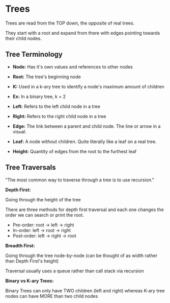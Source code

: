 # Trees
Trees are read from the TOP down, the opposite of real trees.<br>

They start with a root and expand from there with edges pointing towards their child nodes.

## Tree Terminology
- **Node:**
Has it's own values and references to other nodes

- **Root:**
The tree's beginning node

- **K:**
Used in a k-ary tree to identify a node's maximum amount of children

- **Ex:** In a binary tree, k = 2

- **Left:**
Refers to the left child node in a tree

- **Right:**
Refers to the right child node in a tree

- **Edge:**
The link between a parent and child node. The line or arrow in a visual.

- **Leaf:**
A node without children. Quite literally like a leaf on a real tree.

- **Height:**
Quantity of edges from the root to the furthest leaf

## Tree Traversals
"The most common way to traverse through a tree is to use recursion."

**Depth First:**

Going through the height of the tree

There are three methods for depth first traversal and each one changes the order we can search or print the root.

- Pre-order: root -> left -> right
- In-order: left -> root -> right
- Post-order: left -> right -> root

**Breadth First:**

Going through the tree node-by-node (can be thought of as width rather than Depth First's height)

Traversal usually uses a queue rather than call stack via recursion

**Binary vs K-ary Trees:**

Binary Trees can only have TWO children (left and right) whereas K-ary tree nodes can have MORE than two child nodes
